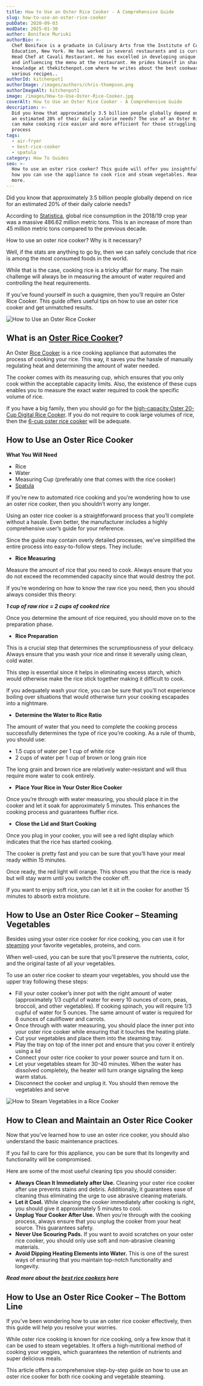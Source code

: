 ```yaml
---
title: How to Use an Oster Rice Cooker - A Comprehensive Guide
slug: how-to-use-an-oster-rice-cooker
pubDate: 2020-09-03
modDate: 2025-01-30
author: Boniface Muriuki
authorBio: >-
  Chef Boniface is a graduate in Culinary Arts from the Institute of Culinary
  Education, New York. He has worked in several restaurants and is currently the
  Head Chef at Cavali Restaurant. He has excelled in developing unique recipes
  and influencing the menu at the restaurant. He prides himself in sharing his
  knowledge at thekitchenpot.com where he writes about the best cookware for
  various recipes..
authorId: kitchenpot1
authorImage: /images/authors/chris-thompson.png
authorImageAlt: kitchenpot1
image: /images/How-to-Use-Oster-Rice-Cooker.jpg
coverAlt: How to Use an Oster Rice Cooker - A Comprehensive Guide
description: >-
  Did you know that approximately 3.5 billion people globally depend on rice for
  an estimated 20% of their daily calorie needs? The use of an Oster Rice Cooker
  can make cooking rice easier and more efficient for those struggling with the
  process
tags:
  - air-fryer
  - best-rice-cooker
  - spatula
category: How To Guides
seo: >-
  How to use an oster rice cooker? This guide will offer you insightful tips on
  how you can use the appliance to cook rice and steam vegetables. Read on for
  more.
---
```


Did you know that approximately 3.5 billion people globally depend on rice for an estimated 20% of their daily calorie needs? 

According to [Statistica](https://www.statista.com/statistics/255977/total-global-rice-consumption/), global rice consumption in the 2018/19 crop year was a massive 486.62 million metric tons. This is an increase of more than 45 million metric tons compared to the previous decade. 

How to use an oster rice cooker? Why is it necessary?

Well, if the stats are anything to go by, then we can safely conclude that rice is among the most consumed foods in the world.

While that is the case, cooking rice is a tricky affair for many. The main challenge will always be in measuring the amount of water required and controlling the heat requirements. 

If you’ve found yourself in such a quagmire, then you’ll require an Oster Rice Cooker. This guide offers useful tips on how to use an oster rice cooker and get unmatched results. 

![How to Use an Oster Rice Cooker](images/portablegasgrill.jpg)

## What is an [Oster Rice Cooker](https://www.amazon.com/Oster-6-Cup-Cooker-Steam-CKSTRCMS65/dp/B007JNNN5U?tag=kitchenpot-20)?

An Oster [Rice Cooker](https://en.wikipedia.org/wiki/Rice_cooker) is a rice cooking appliance that automates the process of cooking your rice. This way, it saves you the hassle of manually regulating heat and determining the amount of water needed. 

The cooker comes with its measuring cup, which ensures that you only cook within the acceptable capacity limits. Also, the existence of these cups enables you to measure the exact water required to cook the specific volume of rice. 

If you have a big family, then you should go for the [high-capacity Oster 20-Cup Digital Rice Cooker](https://www.amazon.com/Oster-20-Cup-Digital-Stainless-003071-000-000/dp/B002LVUG1Y?tag=kitchenpot-20). If you do not require to cook large volumes of rice, then the [6-cup oster rice cooker](https://www.amazon.com/Oster-Titanium-Infused-DuraCeramic-CKSTRC61K-TECO/dp/B01N06BZFB?tag=kitchenpot-20) will be adequate. 

## How to Use an Oster Rice Cooker

**What You Will Need**

-   Rice
-   Water
-   Measuring Cup (preferably one that comes with the rice cooker)
-   [Spatula](https://thekitchenpot.com/blog/best-metal-spatula-set//)

If you’re new to automated rice cooking and you’re wondering how to use an oster rice cooker, then you shouldn’t worry any longer.

Using an oster rice cooker is a straightforward process that you’ll complete without a hassle. Even better, the manufacturer includes a highly comprehensive user’s guide for your reference. 

Since the guide may contain overly detailed processes, we’ve simplified the entire process into easy-to-follow steps. They include:

-   **Rice Measuring** 

Measure the amount of rice that you need to cook. Always ensure that you do not exceed the recommended capacity since that would destroy the pot. 

If you’re wondering on how to know the raw rice you need, then you should always consider this theory:

***1 cup of raw rice = 2 cups of cooked rice***

Once you determine the amount of rice required, you should move on to the preparation phase.

-   **Rice Preparation** 

This is a crucial step that determines the scrumptiousness of your delicacy. Always ensure that you wash your rice and rinse it severally using clean, cold water.

This step is essential since it helps in eliminating excess starch, which would otherwise make the rice stick together making it difficult to cook. 

If you adequately wash your rice, you can be sure that you’ll not experience boiling over situations that would otherwise turn your cooking escapades into a nightmare.

-   **Determine the Water to Rice Ratio**

The amount of water that you need to complete the cooking process successfully determines the type of rice you’re cooking. As a rule of thumb, you should use:

-   1.5 cups of water per 1 cup of white rice
-   2 cups of water per 1 cup of brown or long grain rice

The long grain and brown rice are relatively water-resistant and will thus require more water to cook entirely. 

-   **Place Your Rice in Your Oster Rice Cooker**

Once you’re through with water measuring, you should place it in the cooker and let it soak for approximately 5 minutes. This enhances the cooking process and guarantees fluffier rice.

-   **Close the Lid and Start Cooking** 

Once you plug in your cooker, you will see a red light display which indicates that the rice has started cooking. 

The cooker is pretty fast and you can be sure that you’ll have your meal ready within 15 minutes.

Once ready, the red light will orange. This shows you that the rice is ready but will stay warm until you switch the cooker off.

If you want to enjoy soft rice, you can let it sit in the cooker for another 15 minutes to absorb extra moisture. 

## **How to Use an Oster Rice Cooker – Steaming Vegetables** 

Besides using your oster rice cooker for rice cooking, you can use it for [steaming](https://www.allrecipes.com/recipes/17713/everyday-cooking/cookware-and-equipment/rice-cooker/) your favorite vegetables, proteins, and corn. 

When well-used, you can be sure that you’ll preserve the nutrients, color, and the original taste of all your vegetables. 

To use an oster rice cooker to steam your vegetables, you should use the upper tray following these steps:

-   Fill your oster cooker’s inner pot with the right amount of water (approximately 1/3 cupful of water for every 10 ounces of corn, peas, broccoli, and other vegetables). If cooking spinach, you will require 1/3 cupful of water for 5 ounces. The same amount of water is required for 8 ounces of cauliflower and carrots.
-   Once through with water measuring, you should place the inner pot into your oster rice cooker while ensuring that it touches the heating plate. 
-   Cut your vegetables and place them into the steaming tray. 
-   Play the tray on top of the inner pot and ensure that you cover it entirely using a lid
-   Connect your oster rice cooker to your power source and turn it on. 
-   Let your vegetables steam for 30-40 minutes. When the water has dissolved completely, the heater will turn orange signaling the keep warm status. 
-   Disconnect the cooker and unplug it. You should then remove the vegetables and serve

![How to Steam Vegetables in a Rice Cooker](images/portablegasgrill.jpg)

## **How to Clean and Maintain an Oster Rice Cooker**

Now that you’ve learned how to use an oster rice cooker, you should also understand the basic maintenance practices.

If you fail to care for this appliance, you can be sure that its longevity and functionality will be compromised. 

Here are some of the most useful cleaning tips you should consider:

-   **Always Clean It Immediately after Use.** Cleaning your oster rice cooker after use prevents stains and debris. Additionally, it guarantees ease of cleaning thus eliminating the urge to use abrasive cleaning materials.
-   **Let it Cool.** While cleaning the cooker immediately after cooking is right, you should give it approximately 5 minutes to cool. 
-   **Unplug Your Cooker After Use.** When you’re through with the cooking process, always ensure that you unplug the cooker from your heat source. This guarantees safety.
-   **Never Use Scouring Pads.** If you want to avoid scratches on your oster rice cooker, you should only use soft and non-abrasive cleaning materials.
-   **Avoid Dipping Heating Elements into Water.** This is one of the surest ways of ensuring that you maintain top-notch functionality and longevity. 

***Read more about the [best rice cookers](https://thekitchenpot.com/blog/best-rice-cooker-for-brown-rice//) here***

## How to Use an Oster Rice Cooker – The Bottom Line

If you’ve been wondering how to use an oster rice cooker effectively, then this guide will help you resolve your worries.

While oster rice cooking is known for rice cooking, only a few know that it can be used to steam vegetables. It offers a high-nutritional method of cooking your veggies, which guarantees the retention of nutrients and super delicious meals.

This article offers a comprehensive step-by-step guide on how to use an oster rice cooker for both rice cooking and vegetable steaming.